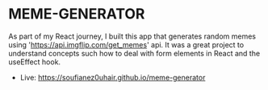# MEME-GENERATOR
As part of my React journey, I built this app that generates random memes using 'https://api.imgflip.com/get_memes' api. It was a great project to understand concepts such how to deal with form elements in React and the useEffect hook.
- Live: https://soufianez0uhair.github.io/meme-generator